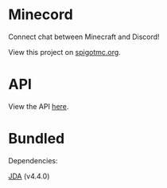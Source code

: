 # Minecord

Connect chat between Minecraft and Discord!

View this project on [spigotmc.org](https://www.spigotmc.org/resources/minecord.84702/).

# API
View the API [here](https://starsdown64.github.io/Minecord).


# Bundled
Dependencies:

[JDA](https://github.com/DV8FromTheWorld/JDA) (v4.4.0)
